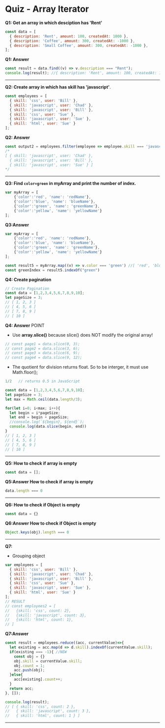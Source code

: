 # Quiz - Array Iterator

**Q1: Get an array in which desciption has 'Rent'**
```js
const data = [
  { description: 'Rent', amount: 100, createdAt: 1000 },
  { description: 'Coffee', amount: 300, createdAt: -1000 },
  { description: 'Small Coffee', amount: 300, createdAt: -1000 },
];
```

**Q1: Answer**
```js
const result = data.find((v) => v.description === "Rent");
console.log(result); //{ description: 'Rent', amount: 100, createdAt: 1000 }
```
<hr />


**Q2: Create array in which has skill has 'javascript'**.
```js
const employees = [
  { skill: 'css', user: 'Bill' },
  { skill: 'javascript', user: 'Chad' },
  { skill: 'javascript', user: 'Bill' },
  { skill: 'css', user: 'Sue' },
  { skill: 'javascript', user: 'Sue' },
  { skill: 'html', user: 'Sue' }
];
```

**Q2: Answer**
```js
const output2 = employees.filter(employee => employee.skill === 'javascript');
/*
[ { skill: 'javascript', user: 'Chad' },
  { skill: 'javascript', user: 'Bill' },
  { skill: 'javascript', user: 'Sue' } ]
*/ 
```
<hr />

**Q3: Find `color=green` in myArray and print the number of index.**
```js
var myArray = [
	{'color':'red', 'name': 'redName'},
	{'color':'blue', 'name': 'blueName'},
	{'color':'green', 'name': 'greenName'},
	{'color':'yellow', 'name': 'yellowName'}
];
```

**Q3:Answer**

```js
var myArray = [
	{'color':'red', 'name': 'redName'},
	{'color':'blue', 'name': 'blueName'},
	{'color':'green', 'name': 'greenName'},
	{'color':'yellow', 'name': 'yellowName'}
];

const result5 = myArray.map((v) => v.color === 'green') //[ 'red', 'blue', 'green', 'yellow' ]
const greenIndex = result5.indexOf("green")

```


**Q4: Create pagination**
```js
// Create Pagination
const data = [1,2,3,4,5,6,7,8,9,10];
let pageSize = 3;
// [ 1, 2, 3 ]
// [ 4, 5, 6 ]
// [ 7, 8, 9 ]
// [ 10 ]
```

**Q4: Answer**
POINT

- Use **array.slice()** because slice() does NOT modify the original array! 
```js
// const page1 = data.slice(0, 3);
// const page2 = data.slice(3, 6);
// const page3 = data.slice(6, 9);
// const page4 = data.slice(9, 12);
```


- The quotient for division returns float. So to be interger, it must use Math.floor();
```js
1/2   // returns 0.5 in JavaScript
```
 

```js
const data = [1,2,3,4,5,6,7,8,9,10];
let pageSize = 3;
let max = Math.ceil(data.length/3);

for(let i=0; i<max; i++){
  let begin = i*pageSize;
  let end = begin + pageSize;
  //console.log(`${begin}, ${end}`);
  console.log(data.slice(begin, end))
}
// [ 1, 2, 3 ]
// [ 4, 5, 6 ]
// [ 7, 8, 9 ]
// [ 10 ]
```
<hr />



**Q5: How to check if array is empty**
```js
const data = [];
```
**Q5:Answer How to check if array is empty**
```js
data.length === 0
```

<hr />

**Q6: How to check if Object is empty**
```js
const data = {}
```
**Q6:Answer How to check if Object is empty**
```js
Object.keys(obj).length === 0
```
<hr />

**Q7:**
- Grouping object
  
```js
var employees = [
  { skill: 'css', user: 'Bill' },
  { skill: 'javascript', user: 'Chad' },
  { skill: 'javascript', user: 'Bill' },
  { skill: 'css', user: 'Sue' },
  { skill: 'javascript', user: 'Sue' },
  { skill: 'html', user: 'Sue' }
];
// RESULT
// const employees2 = [
//   {skill: 'css', count: 2},
//   {skill: 'javascript', count: 3},
//   {skill: 'html', count: 1},
// ]
```

**Q7:Answer**
```js
const result = employees.reduce((acc, currentValue)=>{
  let existing = acc.map(d => d.skill).indexOf(currentValue.skill);
  if(existing === -1){ //NEW
    const obj = {}
    obj.skill = currentValue.skill;
    obj.count = 1;
    acc.push(obj);
  }else{
    acc[existing].count++;
  }
  return acc;
}, []);

console.log(result);
// [ { skill: 'css', count: 2 },
//   { skill: 'javascript', count: 3 },
//   { skill: 'html', count: 1 } ]
```
<hr />

